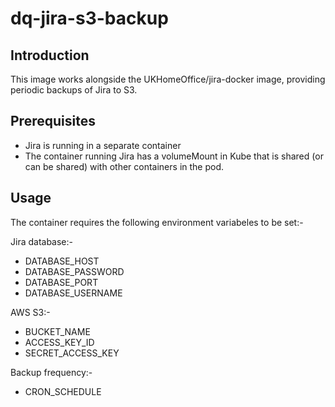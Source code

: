 # dq-jira-s3-backup

## Introduction
This image works alongside the UKHomeOffice/jira-docker image, providing periodic backups of Jira to S3.

## Prerequisites
* Jira is running in a separate container
* The container running Jira has a volumeMount in Kube that is shared (or can be shared) with other containers in the pod.

## Usage

The container requires the following environment variabeles to be set:-

Jira database:-

* DATABASE_HOST
* DATABASE_PASSWORD
* DATABASE_PORT
* DATABASE_USERNAME

AWS S3:-

* BUCKET_NAME
* ACCESS_KEY\_ID
* SECRET_ACCESS\_KEY

Backup frequency:-

* CRON_SCHEDULE